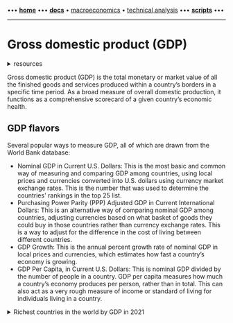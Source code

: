 [//]: # "START - Navigation between Markdown pages inside of GitHub."

••• **[home](/README.md)** ••• **[docs](/docs/index.md)** • [macroeconomics](/docs/index.md#macroeconomics) • [technical analysis](/docs/index.md#technical-analysis) ••• **[scripts](/scripts/index.md)** •••

[//]: # "END - Navigation between Markdown pages inside of GitHub."

---

# Gross domestic product (GDP)

<details><summary>resources</summary>

---

- [WorldBank | Gross domestic product ranking table](https://datacatalog.worldbank.org/dataset/gdp-ranking)
- [WorldBank | Gross domestic product ranking table based on purchasing power parity (PPP)](https://datacatalog.worldbank.org/dataset/gdp-ranking-ppp-based)
- [ECB | EU GDP, output and demand](https://www.ecb.europa.eu/stats/macroeconomic_and_sectoral/gdp_output_demand/html/index.en.html)
- [BEA | US GDP](https://www.bea.gov/data/gdp/gross-domestic-product)
- [TradingEconomics | Countries by GDP](https://tradingeconomics.com/country-list/gdp)
- [Investopedia | Countries by GDP: The Top 25 Economies in the World](https://www.investopedia.com/insights/worlds-top-economies/)

---

</details>

Gross domestic product (GDP) is the total monetary or market value of all the finished goods and services produced within a country’s borders in a specific time period. As a broad measure of overall domestic production, it functions as a comprehensive scorecard of a given country’s economic health.

## GDP flavors

Several popular ways to measure GDP, all of which are drawn from the World Bank database:

- Nominal GDP in Current U.S. Dollars: This is the most basic and common way of measuring and comparing GDP among countries, using local prices and currencies converted into U.S. dollars using currency market exchange rates. This is the number that was used to determine the countries' rankings in the top 25 list.
- Purchasing Power Parity (PPP) Adjusted GDP in Current International Dollars: This is an alternative way of comparing nominal GDP among countries, adjusting currencies based on what basket of goods they could buy in those countries rather than currency exchange rates. This is a way to adjust for the difference in the cost of living between different countries.
- GDP Growth: This is the annual percent growth rate of nominal GDP in local prices and currencies, which estimates how fast a country’s economy is growing.
- GDP Per Capita, in Current U.S. Dollars: This is nominal GDP divided by the number of people in a country. GDP per capita measures how much a country’s economy produces per person, rather than in total. This can also act as a very rough measure of income or standard of living for individuals living in a country.

<details><summary>Richest countries in the world by GDP in 2021</summary>

1. United States
2. China
3. Japan
4. Germany
5. India
6. United Kingdom
7. France
8. Italy
9. Brazil
10. Canada
11. Russia
12. South Korea
13. Australia
14. Spain
15. Mexico
16. Indonesia
17. Netherlands
18. Saudi Arabia
19. Turkey
20. Switzerland
21. Poland
22. Thailand
23. Sweden
24. Belgium
25. Nigeria

</details>
